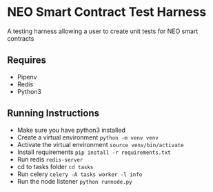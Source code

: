 # NEO Smart Contract Test Harness
A testing harness allowing a user to create unit tests for NEO smart contracts

## Requires

* Pipenv
* Redis
* Python3

## Running Instructions

* Make sure you have python3 installed
* Create a virtual environment `python -m venv venv`
* Activate the virtual environment `source venv/bin/activate`
* Install requirements `pip install -r requirements.txt`
* Run redis `redis-server`
* cd to tasks folder `cd tasks`
* Run celery `celery -A tasks worker -l info`
* Run the node listener `python runnode.py`
